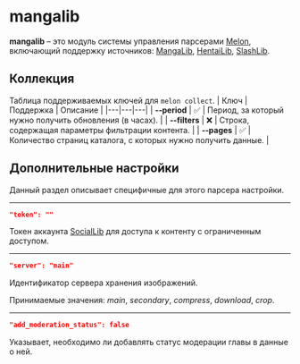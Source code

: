# mangalib
**mangalib** – это модуль системы управления парсерами [Melon](https://github.com/Otaku-Melons/Melon), включающий поддержку источников: [MangaLib](https://test-front.mangalib.me/), [HentaiLib](https://hentailib.me/), [SlashLib](https://slashlib.me/).

## Коллекция
Таблица поддерживаемых ключей для `melon collect`.
| Ключ | Поддержка | Описание |
|---|---|---|
| **&#x2011;&#x2011;period** | ✅ | Период, за который нужно получить обновления (в часах). |
| **&#x2011;&#x2011;filters** | ❌ | Строка, содержащая параметры фильтрации контента. |
| **&#x2011;&#x2011;pages** | ✅ | Количество страниц каталога, с которых нужно получить данные. |

## Дополнительные настройки
Данный раздел описывает специфичные для этого парсера настройки.
___
```JSON
"token": ""
```
Токен аккаунта [SocialLib](https://lib.social/) для доступа к контенту с ограниченным доступом.
___
```JSON
"server": "main"
```
Идентификатор сервера хранения изображений. 

Принимаемые значения: _main_, _secondary_, _compress_, _download_, _crop_.
___
```JSON
"add_moderation_status": false
```
Указывает, необходимо ли добавлять статус модерации главы в данные о ней.
